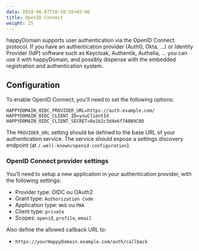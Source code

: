 ```yaml
---
data: 2024-06-07T20:50:55+02:00
title: OpenID Connect
weight: 25
---
```


happyDomain supports user authentication via the OpenID Connect protocol. If you have an authentication provider (Auth0, Okta, ...) or Identity Provider (IdP) software such as Keycloak, Authentik, Authelia, ... you can use it with happyDomain, and possibly dispense with the embedded registration and authentication system.


## Configuration

To enable OpenID Connect, you'll need to set the following options:

```
HAPPYDOMAIN_OIDC_PROVIDER_URL=https://auth.example.com/
HAPPYDOMAIN_OIDC_CLIENT_ID=youClientId
HAPPYDOMAIN_OIDC_CLIENT_SECRET=0a1b2c3d4e6f7A8B9C0D
```

The `PROVIDER_URL` setting should be defined to the base URL of your authentication service.
The service should expose a settings discovery endpoint (at `/.well-known/openid-configuration`).


### OpenID Connect provider settings

You'll need to setup a new application in your authentication provider, with the following settings:

- Provider type: OIDC ou OAuth2
- Grant type: `Authorization Code`
- Application type: `Web` ou `PWA`
- Client type: `private`
- Scopes: `openid`, `profile`, `email`

Also define the allowed callback URL to:
- `https://yourHappyDomain.example.com/auth/callback`
